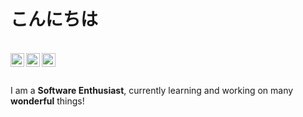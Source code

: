 <p align="center">
  <h1>こんにちは</h1>
</p>
<br/>
<a href="https://twitter.com/CleanScripting">
  <img align="left" width="22px" src="https://cdn.jsdelivr.net/npm/simple-icons@v3/icons/twitter.svg" />
</a>
<a href="https://www.linkedin.com/in/vishnu-kumar-96bb79102">
  <img align="left"  width="22px" src="https://cdn.jsdelivr.net/npm/simple-icons@v3/icons/linkedin.svg" />
</a>
<a href="https://github.com/atkumarvishnu">
  <img align="left" alt="Github" width="22px" src="https://cdn.jsdelivr.net/npm/simple-icons@v3/icons/github.svg" />
</a>
<br/><br/>
<br/>
I am a <strong>Software Enthusiast</strong>, currently learning and working on many <strong>wonderful</strong> things!
